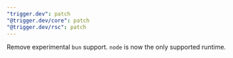 ```yaml
---
"trigger.dev": patch
"@trigger.dev/core": patch
"@trigger.dev/rsc": patch
---
```


Remove experimental `bun` support. `node` is now the only supported runtime.
